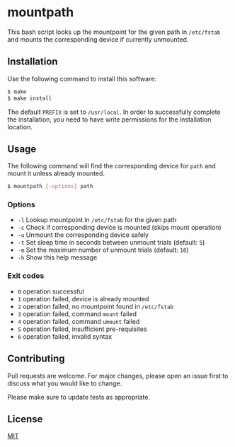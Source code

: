 # mountpath

This bash script looks up the mountpoint for the given path in `/etc/fstab` and mounts the corresponding device if currently unmounted.

## Installation

Use the following command to install this software:

```bash
$ make
$ make install
```

The default `PREFIX` is set to `/usr/local`.  In order to successfully complete the installation, you need to have write permissions for the installation location.

## Usage

The following command will find the corresponding device for `path` and mount it unless already mounted.

```bash
$ mountpath [-options] path
```

### Options

+ `-l` Lookup mountpoint in `/etc/fstab` for the given path
+ `-c` Check if corresponding device is mounted (skips mount operation)
+ `-u` Unmount the corresponding device safely
+ `-t` Set sleep time in seconds between unmount trials (default: `5`)
+ `-m` Set the maximum number of unmount trials (default: `10`)
+ `-h` Show this help message

### Exit codes

+ `0` operation successful
+ `1` operation failed, device is already mounted
+ `2` operation failed, no mountpoint found in `/etc/fstab`
+ `3` operation failed, command `mount` failed
+ `4` operation failed, command `umount` failed
+ `5` operation failed, insufficient pre-requisites
+ `6` operation failed, invalid syntax

## Contributing

Pull requests are welcome. For major changes, please open an issue first to discuss what you would like to change.

Please make sure to update tests as appropriate.

## License

[MIT](https://choosealicense.com/licenses/mit/)
